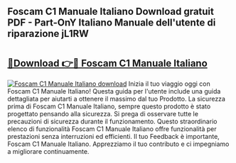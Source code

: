 ## Foscam C1 Manuale Italiano Download gratuit PDF - Part-OnY Italiano Manuale dell'utente di riparazione jL1RW

# <h2><a href="http://dfb462.blite.top/?on=Foscam+C1+Manuale+Italiano">🔗Download 👉🔴 Foscam C1 Manuale Italiano</a></h2>

[![Foscam C1 Manuale Italiano download](https://i.imgur.com/lujVjoI.png)](http://dfb462.blite.top/?on=Foscam+C1+Manuale+Italiano)
Inizia il tuo viaggio oggi con Foscam C1 Manuale Italiano! Questa guida per l'utente include una guida dettagliata per aiutarti a ottenere il massimo dal tuo Prodotto. La sicurezza prima di Foscam C1 Manuale Italiano, sempre questo prodotto è stato progettato pensando alla sicurezza. Si prega di osservare tutte le precauzioni di sicurezza durante il funzionamento. Questo straordinario elenco di funzionalità Foscam C1 Manuale Italiano offre funzionalità per prestazioni senza interruzioni ed efficienti. Il tuo Feedback è importante, Foscam C1 Manuale Italiano. Apprezziamo il tuo contributo e ci impegniamo a migliorare continuamente.

